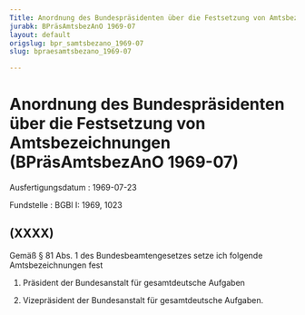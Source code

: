 ```yaml
---
Title: Anordnung des Bundespräsidenten über die Festsetzung von Amtsbezeichnungen
jurabk: BPräsAmtsbezAnO 1969-07
layout: default
origslug: bpr_samtsbezano_1969-07
slug: bpraesamtsbezano_1969-07

---
```


# Anordnung des Bundespräsidenten über die Festsetzung von Amtsbezeichnungen (BPräsAmtsbezAnO 1969-07)

Ausfertigungsdatum
:   1969-07-23

Fundstelle
:   BGBl I: 1969, 1023



## (XXXX)

Gemäß § 81 Abs. 1 des Bundesbeamtengesetzes setze ich folgende Amtsbezeichnungen fest

1.  Präsident der Bundesanstalt für gesamtdeutsche Aufgaben


2.  Vizepräsident der Bundesanstalt für gesamtdeutsche Aufgaben.




